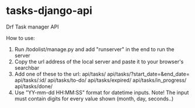 # tasks-django-api
Drf Task manager API

How to use:
1) Run /todolist/manage.py and add "runserver" in the end to run the server
2) Copy the url address of the local server and paste it to your browser's searchbar
3) Add one of these to the url:
  api/tasks/
  api/tasks/?start_date=&end_date=
  api/tasks/:id/
  api/tasks/to-do/
  api/tasks/expired/
  api/tasks/in_progress/
  api/tasks/done/
4) Use "YY-mm-dd HH:MM:SS" format for datetime inputs. Note! The input must contain digits for every value shown (month, day, seconds..)
